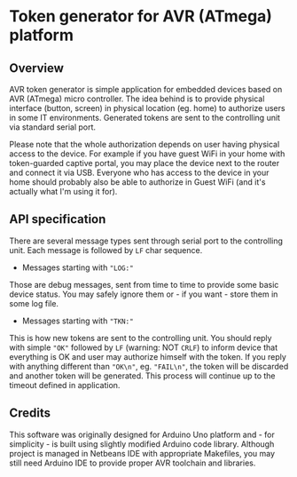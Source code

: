# Token generator for AVR (ATmega) platform
## Overview
AVR token generator is simple application for embedded devices based on AVR (ATmega) micro controller. The idea behind is to provide physical interface (button, screen) in physical location (eg. home) to authorize users in some IT environments. Generated tokens are sent to the controlling unit via standard serial port.

Please note that the whole authorization depends on user having physical access to the device. For example if you have guest WiFi in your home with token-guarded captive portal, you may place the device next to the router and connect it via USB. Everyone who has access to the device in your home should probably also be able to authorize in Guest WiFi (and it's actually what I'm using it for).

## API specification

There are several message types sent through serial port to the controlling unit. Each message is followed by `LF` char sequence.

* Messages starting with `"LOG:"`

Those are debug messages, sent from time to time to provide some basic device status. You may safely ignore them or - if you want - store them in some log file.

* Messages starting with `"TKN:"`

This is how new tokens are sent to the controlling unit. You should reply with simple `"OK"` followed by `LF` (warning: NOT `CRLF`) to inform device that everything is OK and user may authorize himself with the token. If you reply with anything different than `"OK\n"`, eg. `"FAIL\n"`, the token will be discarded and another token will be generated. This process will continue up to the timeout defined in application.

## Credits

This software was originally designed for Arduino Uno platform and - for simplicity - is built using slightly modified Arduino code library. Although project is managed in Netbeans IDE with appropriate Makefiles, you may still need Arduino IDE to provide proper AVR toolchain and libraries.
